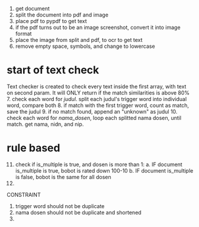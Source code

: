 1. get document
2. split the document into pdf and image
3. place pdf to pypdf to get text
4. if the pdf turns out to be an image screenshot, convert it into image format
5. place the image from split and pdf, to ocr to get text
6. remove empty space, symbols, and change to lowercase
# start of text check
Text checker is created to check every text inside the first array, with text on second param. It will ONLY return if the match similarities is above 80%
7. check each word for *judul*. split each judul's trigger word into individual word, compare both
8. if match with the first trigger word, count as match, save the judul
9. if no match found, append an "unknown" as judul
10. check each word for *nama_dosen*, loop each splitted nama dosen, until match. get nama, nidn, and nip.
# rule based
11. check if is_multiple is true, and dosen is more than 1:
    a. IF document is_multiple is true, bobot is rated down 100-10
    b. IF document is_multiple is false, bobot is the same for all dosen
12.  





CONSTRAINT
1. trigger word should not be duplicate
2. nama dosen should not be duplicate and shortened
3. 